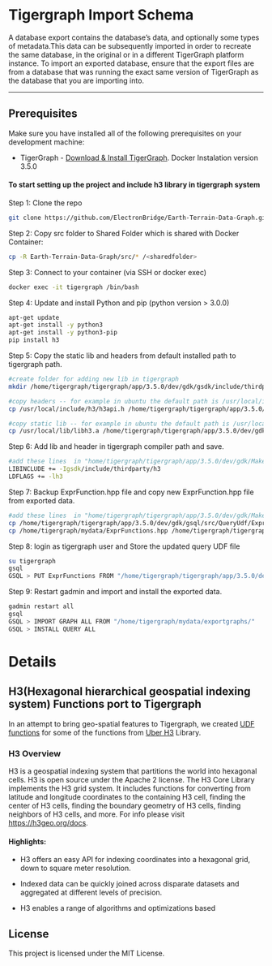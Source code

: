 # Tigergraph Import Schema
A database export contains the database’s data, and optionally some types of metadata.This data can be subsequently imported in order to recreate the same database, in the original or in a different TigerGraph platform instance.
To import an exported database, ensure that the export files are from a database that was running the exact same version of TigerGraph as the database that you are importing into.


---
## Prerequisites
Make sure you have installed all of the following prerequisites on your development machine:
* TigerGraph - [Download & Install TigerGraph](https://docs.tigergraph.com/tigergraph-server/current/getting-started/docker). Docker Instalation version 3.5.0

#### To start setting up the project and include h3 library in tigergraph system

Step 1: Clone the repo

```bash
git clone https://github.com/ElectronBridge/Earth-Terrain-Data-Graph.git
```

Step 2: Copy src folder to Shared Folder which is shared with Docker Container:

```bash
cp -R Earth-Terrain-Data-Graph/src/* /<sharedfolder>
```

Step 3:  Connect to your container (via SSH or docker exec)

```bash
docker exec -it tigergraph /bin/bash
```

Step 4: Update and install Python and pip (python version > 3.0.0)

```bash
apt-get update
apt-get install -y python3
apt-get install -y python3-pip
pip install h3
```

Step 5: Copy the static lib and headers from default installed path to tigergraph path.
```bash
#create folder for adding new lib in tigergraph
mkdir /home/tigergraph/tigergraph/app/3.5.0/dev/gdk/gsdk/include/thirdparty/h3 

#copy headers -- for example in ubuntu the default path is /usr/local/include
cp /usr/local/include/h3/h3api.h /home/tigergraph/tigergraph/app/3.5.0/dev/gdk/gsdk/include/thirdparty/h3/

#copy static lib -- for example in ubuntu the default path is /usr/local/lib
cp /usr/local/lib/libh3.a /home/tigergraph/tigergraph/app/3.5.0/dev/gdk/gsdk/lib/release/
```
Step 6: Add lib and header in tigergraph compiler path and save.
```bash
#add these lines  in "home/tigergraph/tigergraph/app/3.5.0/dev/gdk/MakeUdf"
LIBINCLUDE += -Igsdk/include/thirdparty/h3
LDFLAGS += -lh3
```

Step 7: Backup ExprFunction.hpp file and copy new ExprFunction.hpp file from exported data.
```bash
#add these lines  in "home/tigergraph/tigergraph/app/3.5.0/dev/gdk/MakeUdf"
cp /home/tigergraph/tigergraph/app/3.5.0/dev/gdk/gsql/src/QueryUdf/ExprFunctions.hpp /home/tigergraph/tigergraph/app/3.5.0/dev/gdk/gsql/src/QueryUdf/ExprFunctions.hppold
cp /home/tigergraph/mydata/ExprFunctions.hpp /home/tigergraph/tigergraph/app/3.5.0/dev/gdk/gsql/src/QueryUdf/ExprFunctions.hpp
```
Step 8: login as tigergraph user and Store the updated query UDF file
```bash
su tigergraph
gsql
GSQL > PUT ExprFunctions FROM "/home/tigergraph/tigergraph/app/3.5.0/dev/gdk/gsql/src/QueryUdf/ExprFunctions.hpp"
```
Step 9: Restart gadmin and import and install the exported data.
```bash
gadmin restart all
gsql
GSQL > IMPORT GRAPH ALL FROM "/home/tigergraph/mydata/exportgraphs/"
GSQL > INSTALL QUERY ALL 
```

# Details

## H3(Hexagonal hierarchical geospatial indexing system) Functions port to Tigergraph

In an attempt to bring geo-spatial features to Tigergraph, we created [UDF functions](https://docs.tigergraph.com/gsql-ref/current/ddl-and-loading/add-token-function) for some of the functions from [Uber H3](https://github.com/uber/h3) Library.


### H3 Overview
H3 is a geospatial indexing system that partitions the world into hexagonal cells. H3 is open source under the Apache 2 license. The H3 Core Library implements the H3 grid system. It includes functions for converting from latitude and longitude coordinates to the containing H3 cell, finding the center of H3 cells, finding the boundary geometry of H3 cells, finding neighbors of H3 cells, and more. For info please visit https://h3geo.org/docs.


#### Highlights:
- H3 offers an easy API for indexing coordinates into a hexagonal grid, down to square meter resolution.

- Indexed data can be quickly joined across disparate datasets and aggregated at different levels of precision.

- H3 enables a range of algorithms and optimizations based

## License

This project is licensed under the MIT License.
